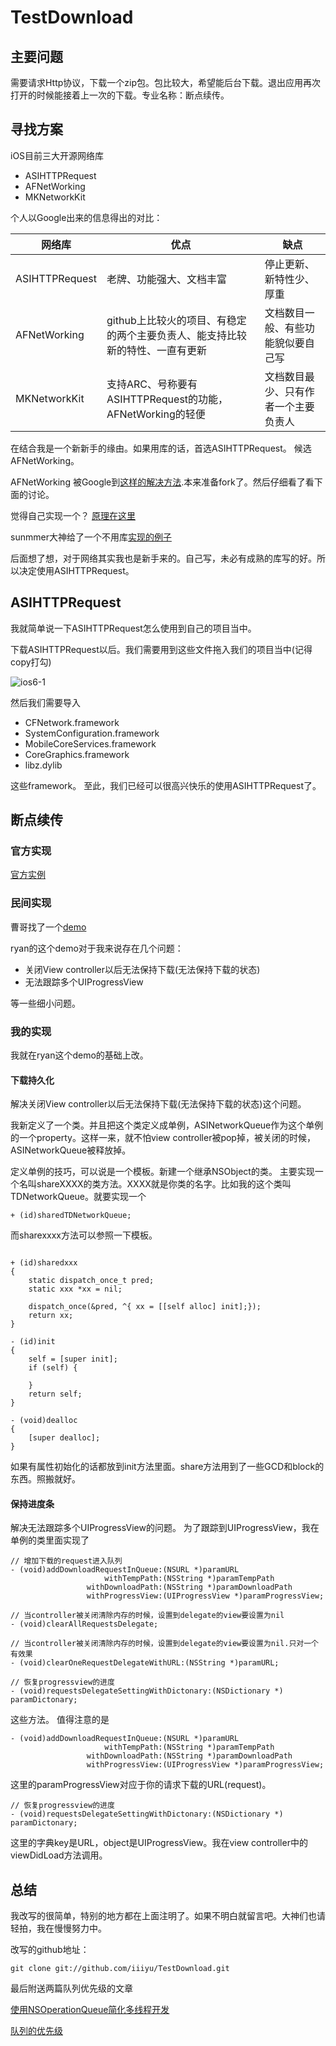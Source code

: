 TestDownload
============


## 主要问题
需要请求Http协议，下载一个zip包。包比较大，希望能后台下载。退出应用再次打开的时候能接着上一次的下载。专业名称：断点续传。

## 寻找方案
iOS目前三大开源网络库

* ASIHTTPRequest
* AFNetWorking
* MKNetworkKit

个人以Google出来的信息得出的对比：

| 网络库 | 优点 | 缺点 |
| ------------ | ------------- | ------------ |
| ASIHTTPRequest | 老牌、功能强大、文档丰富  | 停止更新、新特性少、厚重 |
| AFNetWorking | github上比较火的项目、有稳定的两个主要负责人、能支持比较新的特性、一直有更新  | 文档数目一般、有些功能貌似要自己写 |
| MKNetworkKit | 支持ARC、号称要有 ASIHTTPRequest的功能，AFNetWorking的轻便 | 文档数目最少、只有作者一个主要负责人 |

在结合我是一个新新手的缘由。如果用库的话，首选ASIHTTPRequest。
候选AFNetWorking。

AFNetWorking 被Google到[这样的解决方法](https://github.com/AFNetworking/AFNetworking/pull/270).本来准备fork了。然后仔细看了看下面的讨论。

觉得自己实现一个？ [原理在这里](https://developer.apple.com/library/ios/#qa/qa1761/_index.html)

sunmmer大神给了一个不用库[实现的例子](https://developer.apple.com/library/ios/#qa/qa1761/_index.html)

后面想了想，对于网络其实我也是新手来的。自己写，未必有成熟的库写的好。所以决定使用ASIHTTPRequest。

<!--more-->

## ASIHTTPRequest

我就简单说一下ASIHTTPRequest怎么使用到自己的项目当中。

下载ASIHTTPRequest以后。我们需要用到这些文件拖入我们的项目当中(记得copy打勾)

![ios6-1](http://farm8.staticflickr.com/7106/6963897920_837ba36cdd.jpg)

然后我们需要导入

* CFNetwork.framework
* SystemConfiguration.framework
* MobileCoreServices.framework
* CoreGraphics.framework
* libz.dylib

这些framework。
至此，我们已经可以很高兴快乐的使用ASIHTTPRequest了。

## 断点续传

### 官方实现

[官方实例](http://allseeing-i.com/ASIHTTPRequest/How-to-use#resuming_interrupted_downloads)

### 民间实现

曹哥找了一个[demo](http://ryan.easymorse.com/?p=12)

ryan的这个demo对于我来说存在几个问题：

* 关闭View controller以后无法保持下载(无法保持下载的状态)
* 无法跟踪多个UIProgressView

等一些细小问题。



### 我的实现

我就在ryan这个demo的基础上改。

#### 下载持久化
解决关闭View controller以后无法保持下载(无法保持下载的状态)这个问题。

我新定义了一个类。并且把这个类定义成单例，ASINetworkQueue作为这个单例的一个property。这样一来，就不怕view controller被pop掉，被关闭的时候，ASINetworkQueue被释放掉。

定义单例的技巧，可以说是一个模板。新建一个继承NSObject的类。
主要实现一个名叫shareXXXX的类方法。XXXX就是你类的名字。比如我的这个类叫TDNetworkQueue。就要实现一个

``` objc
+ (id)sharedTDNetworkQueue;
```

而sharexxxx方法可以参照一下模板。


``` objc

+ (id)sharedxxx
{
    static dispatch_once_t pred;
    static xxx *xx = nil;
	
    dispatch_once(&pred, ^{ xx = [[self alloc] init];});
    return xx;
}

- (id)init
{
    self = [super init];
    if (self) {
        
    }
    return self;
}

- (void)dealloc
{
    [super dealloc];
}
```

如果有属性初始化的话都放到init方法里面。share方法用到了一些GCD和block的东西。照搬就好。

#### 保持进度条

解决无法跟踪多个UIProgressView的问题。
为了跟踪到UIProgressView，我在单例的类里面实现了

```
// 增加下载的request进入队列
- (void)addDownloadRequestInQueue:(NSURL *)paramURL 
                     withTempPath:(NSString *)paramTempPath 
                 withDownloadPath:(NSString *)paramDownloadPath 
                 withProgressView:(UIProgressView *)paramProgressView;

// 当controller被关闭清除内存的时候，设置到delegate的view要设置为nil
- (void)clearAllRequestsDelegate;

// 当controller被关闭清除内存的时候，设置到delegate的view要设置为nil.只对一个有效果
- (void)clearOneRequestDelegateWithURL:(NSString *)paramURL;

// 恢复progressview的进度
- (void)requestsDelegateSettingWithDictonary:(NSDictionary *) paramDictonary;

```
这些方法。
值得注意的是

```
- (void)addDownloadRequestInQueue:(NSURL *)paramURL 
                     withTempPath:(NSString *)paramTempPath 
                 withDownloadPath:(NSString *)paramDownloadPath 
                 withProgressView:(UIProgressView *)paramProgressView;
```
这里的paramProgressView对应于你的请求下载的URL(request)。

```
// 恢复progressview的进度
- (void)requestsDelegateSettingWithDictonary:(NSDictionary *) paramDictonary;
```
这里的字典key是URL，object是UIProgressView。我在view controller中的viewDidLoad方法调用。


## 总结
我改写的很简单，特别的地方都在上面注明了。如果不明白就留言吧。大神们也请轻拍，我在慢慢努力中。

改写的github地址：

	git clone git://github.com/iiiyu/TestDownload.git
	
最后附送两篇队列优先级的文章

[使用NSOperationQueue简化多线程开发](http://blog.colcy.com/archives/2011/217/11/25/使用nsoperationqueue简化多线程开发/)

[队列的优先级](http://blog.colcy.com/archives/2011/222/11/25/队列的优先级/)













